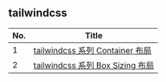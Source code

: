 ## tailwindcss
| No. | Title                                                                |
| --- | -------------------------------------------------------------------- |
| 1   | <a href="https://segmentfault.com/a/1190000023931655">tailwindcss 系列 Container 布局</a> |
| 2   | <a href="https://segmentfault.com/a/1190000023932002">tailwindcss 系列 Box Sizing 布局</a> |